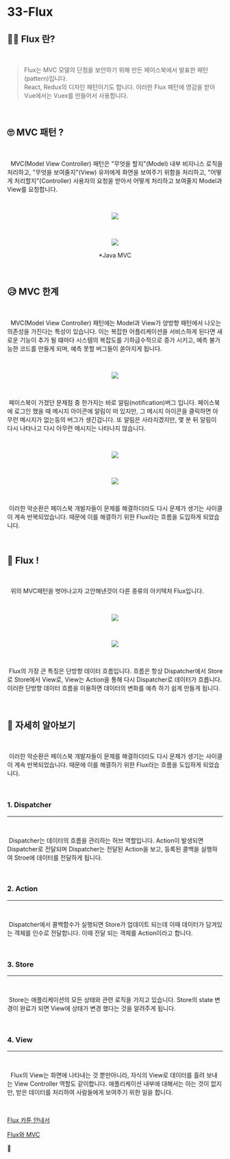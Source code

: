 # 33-Flux

## 🤷‍♀️ Flux 란?

<br/>

> Flux는 MVC 모델의 단점을 보안하기 위해 만든 페이스북에서 발표한 패턴(pattern)입니다.  
> React, Redux의 디자인 패턴이기도 합니다. 이러한 Flux 패턴에 영감을 받아 Vue에서는 Vuex를 만들어서 사용합니다.

<br/>

## 🙄 MVC 패턴 ?

<br/>

&nbsp; MVC(Model View Controller) 패턴은 "무엇을 할지"(Model) 내부 비지니스 로직을 처리하고, "무엇을 보여줄지"(View) 유저에게 화면을 보여주기 위함을 처리하고, "어떻게 처리할지"(Controller) 사용자의 요청을 받아서 어떻게 처리하고 보여줄지 Model과 View를 요청합니다.

<br/>

<p align="center"><img src="https://velopert.com/wp-content/uploads/2016/04/MVC.png"/></p>

<br/>

<p align="center"><img src="https://lh3.googleusercontent.com/proxy/PLxvCbVKPNQ5nNkd0HcZ2iw1qGUo340KR9Ts1G5REWsOubxf8sd6ApxP-IkwsXCLL3Rjk9c6d5TUIZH-cP4EZDOeNRVIeeUcQzFI607S_ezL1y-7E3Bhx3vnFYtZKOyU80WVSchPFrkbKfXL-2OV77sJvKQGpsU"/></p>
<p align="center">*Java MVC</p>

<br/>

## 😥 MVC 한계

<br/>

&nbsp; MVC(Model View Controller) 패턴에는 Model과 View가 양방향 패턴에서 나오는 의존성을 가진다는 특성이 있습니다. 이는 복잡한 어플리케이션을 서비스하게 된다면 새로운 기능이 추가 될 떄마다 시스템의 복잡도를 기하급수적으로 증가 시키고, 예측 불가능한 코드를 만들게 되며, 예측 못할 버그들이 쏟아지게 됩니다.

<br/>

<p align="center"><img src="https://img1.daumcdn.net/thumb/R1280x0/?scode=mtistory2&fname=https%3A%2F%2Fblog.kakaocdn.net%2Fdn%2FALrHe%2FbtqBTMSuHfN%2FZlW9i9ET34e90APgCRChk1%2Fimg.png"/></p>

<br/>

&nbsp;페이스북이 가졌던 문제점 중 한가지는 바로 알림(notification)버그 입니다. 페이스북에 로그인 했을 때 메시지 아이콘에 알림이 떠 있지만, 그 메시지 아이콘을 클릭하면 아무런 메시지가 없는등의 버그가 생긴겁니다. 또 알림은 사라지겠지만, 몇 분 뒤 알림이 다시 나타나고 다시 아무런 메시지는 나타나지 않습니다.

<br/>

<p align="center"><img src="https://img1.daumcdn.net/thumb/R1280x0/?scode=mtistory2&fname=https%3A%2F%2Fblog.kakaocdn.net%2Fdn%2FAeyYk%2FbtqBO7RutbO%2FjF8wxI6kwsXxKk2Qg6D5dk%2Fimg.png"/></p>

<br/>

<p align="center"><img src="https://img1.daumcdn.net/thumb/R1280x0/?scode=mtistory2&fname=https%3A%2F%2Fblog.kakaocdn.net%2Fdn%2Fekb6k6%2Fbtq2trClwna%2FZjKvGYAwkIpIravAIGwBd0%2Fimg.png"/></p>

<br/>

&nbsp;이러한 악순환은 페이스북 개발자들이 문제를 해결하더라도 다시 문제가 생기는 사이클이 계속 반복되었습니다.
때문에 이를 해결하기 위한 Flux라는 흐름을 도입하게 되었습니다.

<br/>

## 🙏 Flux !

<br/>

&nbsp; 위의 MVC패턴을 벗어나고자 고안해낸것이 다른 종류의 아키텍처 Flux입니다.

<br/>

<p align="center"><img src="https://img1.daumcdn.net/thumb/R1280x0/?scode=mtistory2&fname=https%3A%2F%2Fblog.kakaocdn.net%2Fdn%2FlmfPW%2FbtqBQnTPgIs%2FZ1jmHHdNcOTNiu93kQ9gMk%2Fimg.png"/></p>

<br/>

<p align="center"><img src="https://img1.daumcdn.net/thumb/R1280x0/?scode=mtistory2&fname=https%3A%2F%2Fblog.kakaocdn.net%2Fdn%2Fbr7Ob3%2Fbtq2ryaSMx3%2FPKrNxFuaeHSgRxusCmCur1%2Fimg.png"/></p>

<br/>

&nbsp;Flux의 가장 큰 특징은 단방향 데이터 흐름입니다. 흐름은 항상 Dispatcher에서 Store로 Store에서 View로, View는 Action을 통해 다시 Dispatcher로 데이터가 흐릅니다. 이러한 단방향 데이터 흐름을 이용하면 데이터의 변화를 예측 하기 쉽게 만들게 됩니다.

<br/>

## 👀 자세히 알아보기

<br/>

&nbsp;이러한 악순환은 페이스북 개발자들이 문제를 해결하더라도 다시 문제가 생기는 사이클이 계속 반복되었습니다.
때문에 이를 해결하기 위한 Flux라는 흐름을 도입하게 되었습니다.

<br/>

### 1. Dispatcher

---

<br/>

&nbsp;Dispatcher는 데이터의 흐름을 관리하는 허브 역할입니다. Action이 발생되면 Dispatcher로 전달되며 Dispatcher는 전달된 Action을 보고, 등록된 콜백을 실행하여 Stroe에 데이터를 전달하게 됩니다.

<br/>

### 2. Action

---

<br/>

&nbsp;Dispatcher에서 콜백함수가 실행되면 Store가 업데이트 되는데 이때 데이터가 담겨있는 객체를 인수로 전달합니다. 이때 전달 되는 객체를 Action이라고 합니다.

<br/>

### 3. Store

---

<br/>

&nbsp;Store는 애플리케이션의 모든 상태와 관련 로직을 가지고 있습니다. Store의 state 변경이 완료가 되면 View에 상태가 변경 했다는 것을 알려주게 됩니다.

<br/>

### 4. View

---

<br/>

&nbsp; Flux의 View는 화면에 나타내는 것 뿐만아니라, 자식의 View로 데이터를 흘려 보내는 View Controller 역할도 같이합니다. 애플리케이션 내부에 대해서는 아는 것이 없지만, 받은 데이터를 처리하여 사람들에게 보여주기 위한 일을 합니다.

<br/>

[Flux 카툰 안내서](http://bestalign.github.io/2015/10/06/cartoon-guide-to-flux/)

[Flux와 MVC](https://beomy.tistory.com/44)

👋
